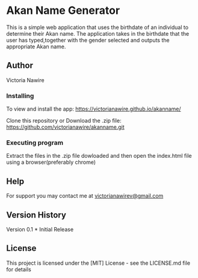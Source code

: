# Akan Name Generator

This is a simple web application that uses the birthdate of an individual to determine their Akan name.
The application takes in the birthdate that the user has typed,together with the gender selected and outputs the appropriate Akan name.


## Author
Victoria Nawire


### Installing

To view and install the app:
https://victorianawire.github.io/akanname/

Clone this repository or Download the .zip file:
https://github.com/victorianawire/akanname.git

### Executing program
Extract the files in the .zip file dowloaded  and then open the index.html file using a browser(preferably chrome)


## Help

For support you may contact me at victorianawirev@gmail.com



## Version History

Version 0.1
    * Initial Release

## License

This project is licensed under the [MIT] License - see the LICENSE.md file for details

